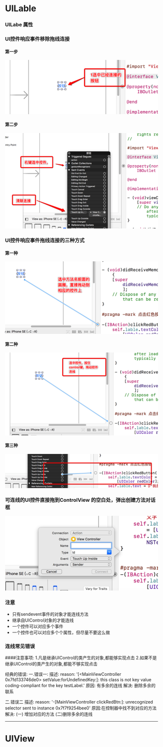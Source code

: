 # UILable
### UILabe 属性

### UI控件响应事件移除拖线连接

#### 第一步

![第一步](images/Snip20170722_9.png)

#### 第二步

![第二步](images/Snip20170722_11.png)

### UI控件响应事件拖线连接的三种方式

#### 第一种

![第一种](images/Snip20170722_13.png)

#### 第二种

![第二种](images/Snip20170722_12.png)

#### 第三种

![第三种](images/Snip20170722_14.png)

### 可连线的UI控件直接拖到ControlView 的空白处，弹出创建方法对话框

![](images/Snip20170722_16.png)

### 注意

* 只有sendevent事件的对象才能连线方法
* 继承自UIControl对象的才能连线
* 一个控件可以对应多个事件 
* 一个控件也可以对应多个个属性，但尽量不要这么做

### 连线常见错误

####注意事项:
   1.凡是继承UIControl的类产生的对象,都能够实现点击
   2.如果不是继承UIControl的类产生的对象,都能不够实现点击
 
   经典的错误:
   一.错误一:
     描述: 
     reason: '[<MainViewController 0x7fd133746de0> setValue:forUndefinedKey:]: this class is not key value coding-compliant for the key testLabel.'
     原因: 有多余的连线
     解决: 删除多余的联系
 
  二.错误二
     描述:
     reason: '-[MainViewController clickRedBtn:]: unrecognized selector sent to instance 0x7f7f9254bee0'
     原因:在控制器中找不到对应的方法
     解决:  (一) 增加对应的方法  (二)删除多余的连线

---
# UIView

### 



